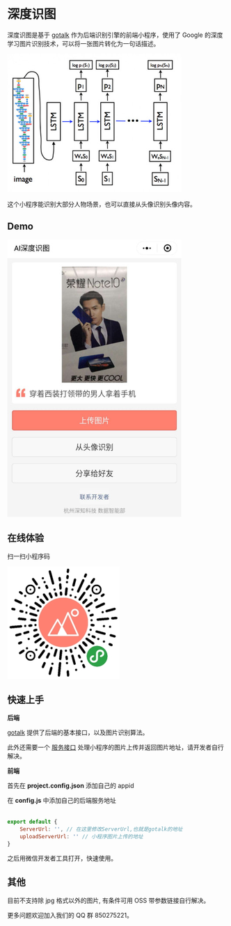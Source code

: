 # 深度识图

深度识图是基于 [gotalk](https://github.com/agilab/gotalk) 作为后端识别引擎的前端小程序，使用了 Google 的深度学习图片识别技术，可以将一张图片转化为一句话描述。

![](./example/model.jpg)

这个小程序能识别大部分人物场景，也可以直接从头像识别头像内容。

## Demo

![](./example/demo.jpeg)

## 在线体验

扫一扫小程序码

![](./example/qrcode.jpg)

## 快速上手

**后端**

[gotalk](https://github.com/agilab/gotalk) 提供了后端的基本接口，以及图片识别算法。

此外还需要一个 [服务接口](https://developers.weixin.qq.com/miniprogram/dev/api/network/upload/wx.uploadFile.html) 处理小程序的图片上传并返回图片地址，请开发者自行解决。

**前端**

首先在 **project.config.json** 添加自己的 appid

在 **config.js** 中添加自己的后端服务地址

```js

export default {
    ServerUrl: '', // 在这里修改ServerUrl,也就是gotalk的地址
    uploadServerUrl: '' // 小程序图片上传的地址
}

```

之后用微信开发者工具打开，快速使用。

## 其他

目前不支持除 jpg 格式以外的图片, 有条件可用 OSS 带参数链接自行解决。

更多问题欢迎加入我们的 QQ 群 850275221。
